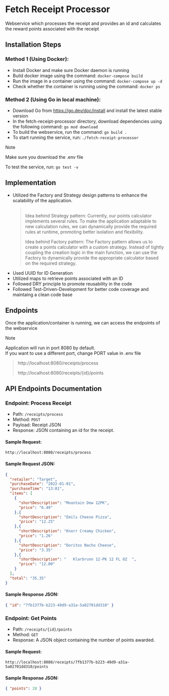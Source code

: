 # Fetch Receipt Processor

Webservice which processes the receipt and provides an id and calculates the reward points associated with the receipt

## Installation Steps

### Method 1 (Using Docker):

* Install Docker and make sure Docker daemon is running
* Build docker image using the command: `docker-compose build`
* Run the image in a container using the command: `docker-compose up -d`
* Check whether the container is running using the command: `docker ps`

### Method 2 (Using Go in local machine):

* Download Go from https://go.dev/doc/install and install the latest stable version
* In the fetch-receipt-processor directory, download dependencies using the following command: `go mod download`
* To build the webservice, run the command: `go build .`
* To start running the service, run: `./fetch-receipt-processor`

> [!NOTE]
> Make sure you download the .env file

To test the service, run: `go test -v`

## Implementation

* Utilized the Factory and Strategy design patterns to enhance the scalability of the application.
  > <br> Idea behind Strategy pattern: Currently, our points calculator implements several rules. To make the application adaptable to
  > new calculation rules, we can dynamically provide the required rules at runtime, promoting better isolation and flexibility.
  > >
  > Idea behind Factory pattern: The Factory pattern allows us to create a points calculator with a custom strategy. Instead of tightly
  > coupling the creation logic in the main function, we can use the Factory to dynamically provide the appropriate calculator
  > based on the required strategy.
* Used UUID for ID Generation
* Utilized maps to retrieve points associated with an ID
* Followed DRY principle to promote reusability in the code
* Followed Test-Driven-Development for better code coverage and maintaing a clean code base

## Endpoints

Once the application/container is running, we can access the endpoints of the webservice

> [!NOTE]
> Application will run in port 8080 by default.
> <br> If you want to use a different port, change PORT value in .env file

> http://localhost:8080/receipts/process
> >
> http://localhost:8080/receipts/{id}/points

## API Endpoints Documentation

### Endpoint: Process Receipt 

* Path: `/receipts/process`
* Method: `POST`
* Payload: Receipt JSON
* Response: JSON containing an id for the receipt.


#### Sample Request: 
`http://localhost:8080/receipts/process`

#### Sample Request JSON:

```json
{
  "retailer": "Target",
  "purchaseDate": "2022-01-01",
  "purchaseTime": "13:01",
  "items": [
    {
      "shortDescription": "Mountain Dew 12PK",
      "price": "6.49"
    },{
      "shortDescription": "Emils Cheese Pizza",
      "price": "12.25"
    },{
      "shortDescription": "Knorr Creamy Chicken",
      "price": "1.26"
    },{
      "shortDescription": "Doritos Nacho Cheese",
      "price": "3.35"
    },{
      "shortDescription": "   Klarbrunn 12-PK 12 FL OZ  ",
      "price": "12.00"
    }
  ],
  "total": "35.35"
}
```

#### Sample Response JSON:

```json
{ "id": "7fb1377b-b223-49d9-a31a-5a02701dd310" }
```

### Endpoint: Get Points

* Path: `/receipts/{id}/points`
* Method: `GET`
* Response: A JSON object containing the number of points awarded.


#### Sample Request: 
`http://localhost:8080/receipts/7fb1377b-b223-49d9-a31a-5a02701dd310/points`

#### Sample Response JSON:

```json
{ "points": 28 }
```




